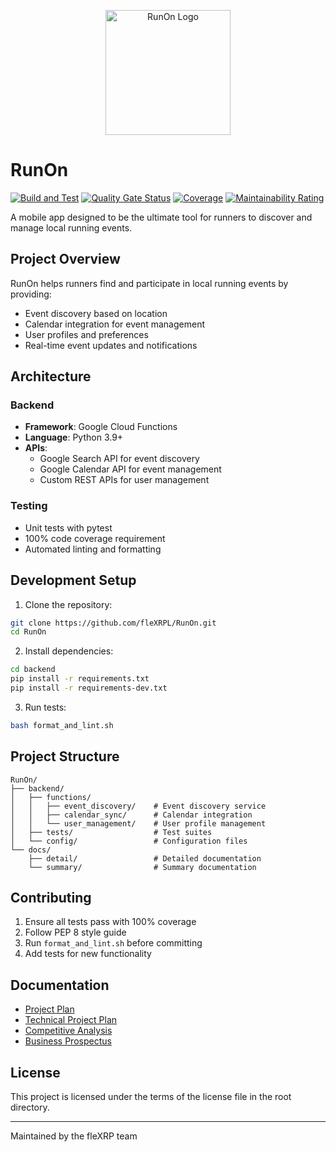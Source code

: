 <p align="center">
  <img src="https://raw.githubusercontent.com/wiki/fleXRPL/RunOn/images/runon-icon-notext.png" alt="RunOn Logo" width="200"/>
</p>

# RunOn

[![Build and Test](https://github.com/fleXRPL/RunOn/actions/workflows/build.yml/badge.svg)](https://github.com/fleXRPL/RunOn/actions)
[![Quality Gate Status](https://sonarcloud.io/api/project_badges/measure?project=fleXRPL_RunOn&metric=alert_status)](https://sonarcloud.io/summary/new_code?id=fleXRPL_RunOn)
[![Coverage](https://sonarcloud.io/api/project_badges/measure?project=fleXRPL_RunOn&metric=coverage)](https://sonarcloud.io/summary/new_code?id=fleXRPL_RunOn)
[![Maintainability Rating](https://sonarcloud.io/api/project_badges/measure?project=fleXRPL_RunOn&metric=sqale_rating)](https://sonarcloud.io/summary/new_code?id=fleXRPL_RunOn)

A mobile app designed to be the ultimate tool for runners to discover and manage local running events.

## Project Overview

RunOn helps runners find and participate in local running events by providing:
- Event discovery based on location
- Calendar integration for event management
- User profiles and preferences
- Real-time event updates and notifications

## Architecture

### Backend
- **Framework**: Google Cloud Functions
- **Language**: Python 3.9+
- **APIs**: 
  - Google Search API for event discovery
  - Google Calendar API for event management
  - Custom REST APIs for user management

### Testing
- Unit tests with pytest
- 100% code coverage requirement
- Automated linting and formatting

## Development Setup

1. Clone the repository:
```bash
git clone https://github.com/fleXRPL/RunOn.git
cd RunOn
```

2. Install dependencies:
```bash
cd backend
pip install -r requirements.txt
pip install -r requirements-dev.txt
```

3. Run tests:
```bash
bash format_and_lint.sh
```

## Project Structure
```
RunOn/
├── backend/
│   ├── functions/
│   │   ├── event_discovery/    # Event discovery service
│   │   ├── calendar_sync/      # Calendar integration
│   │   └── user_management/    # User profile management
│   ├── tests/                  # Test suites
│   └── config/                 # Configuration files
└── docs/
    ├── detail/                 # Detailed documentation
    └── summary/                # Summary documentation
```

## Contributing

1. Ensure all tests pass with 100% coverage
2. Follow PEP 8 style guide
3. Run `format_and_lint.sh` before committing
4. Add tests for new functionality

## Documentation

- [Project Plan](docs/detail/IOS/RunOn!-Project_Plan.md)
- [Technical Project Plan](docs/detail/IOS/RunOn!-Technical_Project_Plan.md)
- [Competitive Analysis](docs/detail/IOS/RunOn!-Competitive_Analysis.md)
- [Business Prospectus](docs/detail/IOS/RunOn!-Prospectus.md)

## License

This project is licensed under the terms of the license file in the root directory.

---
Maintained by the fleXRP team

